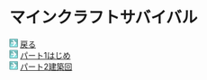 # マインクラフトサバイバル

<html>
	<body>
		<img src="/../../A301821D-EDD4-4194-96DB-E244DD3B5B57.gif" alt="">
		<a href="../">戻る</a><br />
		<img src="/../../A301821D-EDD4-4194-96DB-E244DD3B5B57.gif" alt="">
		<a href="part1/">パート1はじめ</a><br />
		<img src="/../../A301821D-EDD4-4194-96DB-E244DD3B5B57.gif" alt="">
		<a href="part2/">パート2建築回</a><br />
	</body>
</html>
		
